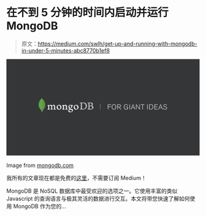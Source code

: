# 在不到 5 分钟的时间内启动并运行 MongoDB

> 原文：<https://medium.com/swlh/get-up-and-running-with-mongodb-in-under-5-minutes-abc8770b1ef8>

![](img/355d33b97fe38b18f8bf03206897ebd2.png)

Image from [mongodb.com](https://www.mongodb.com/)

我所有的文章现在都是免费的[这里](https://brandonburrus.com/blog)，不需要订阅 Medium！

MongoDB 是 NoSQL 数据库中最受欢迎的选项之一。它使用丰富的类似 Javascript 的查询语言与极其灵活的数据进行交互。本文将带您快速了解如何使用 MongoDB 作为您的…